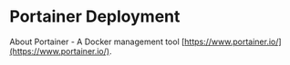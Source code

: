 # Portainer Deployment

About Portainer - A Docker management tool [https://www.portainer.io/](https://www.portainer.io/).
